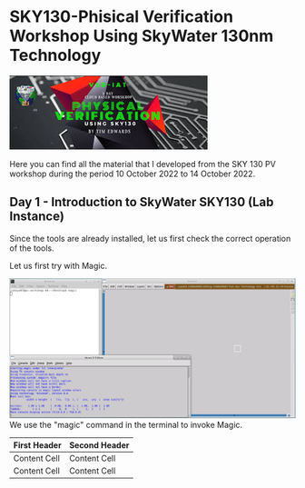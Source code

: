 # SKY130-Phisical Verification Workshop Using SkyWater 130nm Technology

![Docker command](/Images/PV.jpg)

Here you can find all the material that I developed from the SKY 130 PV workshop during the period 10 October 2022 to 14 October 2022.

## Day 1 - Introduction to SkyWater SKY130 (Lab Instance)

Since the tools are already installed, let us first check the correct operation of the tools.

Let us first try with Magic.

![Docker command](/Day1_images/1.png)
We use the "magic" command in the terminal to invoke Magic.


| First Header  | Second Header |
| ------------- | ------------- |
| Content Cell  | Content Cell  |
| Content Cell  | Content Cell  |

